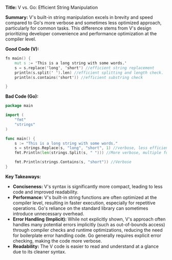 **Title:** V vs. Go: Efficient String Manipulation

**Summary:** V's built-in string manipulation excels in brevity and speed compared to Go's more verbose and sometimes less optimized approach, particularly for common tasks. This difference stems from V's design prioritizing developer convenience and performance optimization at the compiler level.

**Good Code (V):**

```v
fn main() {
	mut s := 'This is a long string with some words.'
	s = s.replace('long', 'short') //efficient string replacement
	println(s.split(' ').len) //efficient splitting and length check.
	println(s.contains('short')) //efficient substring check

}
```

**Bad Code (Go):**

```go
package main

import (
	"fmt"
	"strings"
)

func main() {
	s := "This is a long string with some words."
	s = strings.Replace(s, "long", "short", 1) //verbose, less efficient for simple replacements
	fmt.Println(len(strings.Split(s, " "))) //More verbose, multiple function calls.

	fmt.Println(strings.Contains(s, "short")) //Verbose
}
```


**Key Takeaways:**

* **Conciseness:** V's syntax is significantly more compact, leading to less code and improved readability.
* **Performance:** V's built-in string functions are often optimized at the compiler level, resulting in faster execution, especially for repetitive operations.  Go's reliance on the standard library can sometimes introduce unnecessary overhead.
* **Error Handling (Implicit):** While not explicitly shown, V's approach often handles many potential errors implicitly (such as out-of-bounds access) through compiler checks and runtime optimizations, reducing the need for boilerplate error handling code.  Go generally requires explicit error checking, making the code more verbose.
* **Readability:** The V code is easier to read and understand at a glance due to its cleaner syntax.


